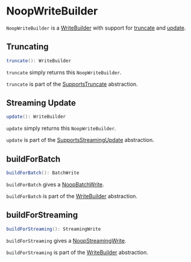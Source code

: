 # NoopWriteBuilder

`NoopWriteBuilder` is a [WriteBuilder](../connector/WriteBuilder.md) with support for [truncate](../connector/SupportsTruncate.md) and [update](../connector/SupportsStreamingUpdate.md).

## <span id="truncate"> Truncating

```scala
truncate(): WriteBuilder
```

`truncate` simply returns this `NoopWriteBuilder`.

`truncate` is part of the [SupportsTruncate](../connector/SupportsTruncate.md#truncate) abstraction.

## <span id="update"> Streaming Update

```scala
update(): WriteBuilder
```

`update` simply returns this `NoopWriteBuilder`.

`update` is part of the [SupportsStreamingUpdate](../connector/SupportsStreamingUpdate.md#update) abstraction.

## <span id="buildForBatch"> buildForBatch

```scala
buildForBatch(): BatchWrite
```

`buildForBatch` gives a [NoopBatchWrite](NoopBatchWrite.md).

`buildForBatch` is part of the [WriteBuilder](../connector/WriteBuilder.md#buildForBatch) abstraction.

## <span id="buildForStreaming"> buildForStreaming

```scala
buildForStreaming(): StreamingWrite
```

`buildForStreaming` gives a [NoopStreamingWrite](NoopStreamingWrite.md).

`buildForStreaming` is part of the [WriteBuilder](../connector/WriteBuilder.md#buildForStreaming) abstraction.
